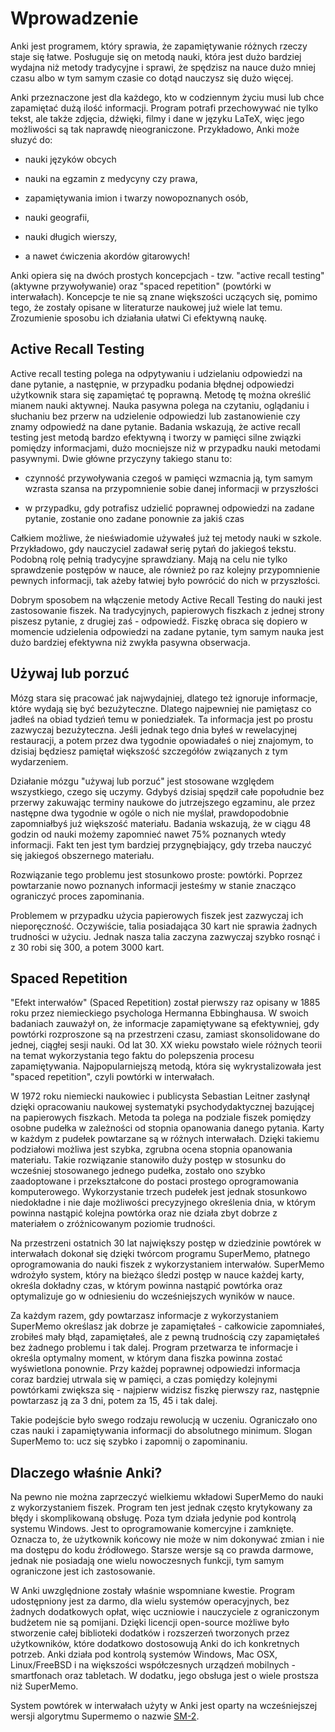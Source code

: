 # Wprowadzenie

Anki jest programem, który sprawia, że zapamiętywanie różnych rzeczy staje się łatwe. Posługuje się on metodą nauki, która jest dużo bardziej wydajna niż metody tradycyjne i sprawi, że spędzisz na nauce dużo mniej czasu albo w tym samym czasie co dotąd nauczysz się dużo więcej.

Anki przeznaczone jest dla każdego, kto w codziennym życiu musi lub chce zapamiętać dużą ilość informacji. Program potrafi przechowywać nie tylko tekst, ale także zdjęcia, dźwięki, filmy i dane w języku LaTeX, więc jego możliwości są tak naprawdę nieograniczone. Przykładowo, Anki może słuzyć do:

-   nauki języków obcych

-   nauki na egzamin z medycyny czy prawa,

-   zapamiętywania imion i twarzy nowopoznanych osób,

-   nauki geografii,

-   nauki długich wierszy,

-   a nawet ćwiczenia akordów gitarowych!

Anki opiera się na dwóch prostych koncepcjach - tzw. "active recall testing" (aktywne przywoływanie) oraz "spaced repetition" (powtórki w interwałach). Koncepcje te nie są znane większości uczących się, pomimo tego, że zostały opisane w literaturze naukowej już wiele lat temu. Zrozumienie sposobu ich działania ułatwi Ci efektywną naukę.

Active Recall Testing
---------------------

Active recall testing polega na  odpytywaniu i udzielaniu odpowiedzi na dane pytanie, a następnie, w przypadku podania błędnej odpowiedzi użytkownik stara się zapamiętać tę poprawną. Metodę tę można określić mianem nauki aktywnej. Nauka pasywna polega na czytaniu, oglądaniu i słuchaniu bez przerw na udzielenie odpowiedzi lub zastanowienie czy znamy odpowiedź na dane pytanie. Badania wskazują, że active recall testing jest metodą bardzo efektywną i tworzy w pamięci silne związki pomiędzy informacjami, dużo mocniejsze niż w przypadku nauki metodami pasywnymi. Dwie główne przyczyny takiego stanu to:

-   czynność przywoływania czegoś w pamięci wzmacnia ją, tym samym wzrasta szansa na przypomnienie sobie danej informacji w przyszłości

-   w przypadku, gdy potrafisz udzielić poprawnej odpowiedzi na zadane pytanie, zostanie ono zadane ponownie za jakiś czas

Całkiem możliwe, że nieświadomie używałeś już tej metody nauki w szkole. Przykładowo, gdy nauczyciel zadawał serię pytań do jakiegoś tekstu. Podobną rolę pełnią tradycyjne sprawdziany. Mają na celu nie tylko sprawdzenie postępów w nauce, ale również po raz kolejny przypomnienie pewnych informacji, tak ażeby łatwiej było powrócić do nich w przyszłości.

Dobrym sposobem na włączenie metody Active Recall Testing do nauki jest zastosowanie fiszek. Na tradycyjnych, papierowych fiszkach z jednej strony piszesz pytanie, z drugiej zaś - odpowiedź. Fiszkę obraca się dopiero w momencie udzielenia odpowiedzi na zadane pytanie, tym samym nauka jest dużo bardziej efektywna niż zwykła pasywna obserwacja.

Używaj lub porzuć
-----------------

Mózg stara się pracować jak najwydajniej, dlatego też ignoruje informacje, które wydają się być bezużyteczne. Dlatego najpewniej nie pamiętasz co jadłeś na obiad tydzień temu w poniedziałek. Ta informacja jest po prostu zazwyczaj bezużyteczna. Jeśli jednak tego dnia byłeś w rewelacyjnej restauracji, a potem przez dwa tygodnie opowiadałeś o niej znajomym, to dzisiaj będziesz pamiętał większość szczegółów związanych z tym wydarzeniem.

Działanie mózgu "używaj lub porzuć" jest stosowane względem wszystkiego, czego się uczymy. Gdybyś dzisiaj spędził całe popołudnie bez przerwy zakuwając terminy naukowe do jutrzejszego egzaminu, ale przez następne dwa tygodnie w ogóle o nich nie myślał, prawdopodobnie zapomniałbyś już większość materiału. Badania wskazują, że w ciągu 48 godzin od nauki możemy zapomnieć nawet 75% poznanych wtedy informacji. Fakt ten jest tym bardziej przygnębiający, gdy trzeba nauczyć się jakiegoś obszernego materiału.

Rozwiązanie tego problemu jest stosunkowo proste: powtórki. Poprzez powtarzanie nowo poznanych informacji jesteśmy w stanie znacząco ograniczyć proces zapominania.

Problemem w przypadku użycia papierowych fiszek jest zazwyczaj ich nieporęczność. Oczywiście, talia posiadająca 30 kart nie sprawia żadnych trudności w użyciu. Jednak nasza talia zaczyna zazwyczaj szybko rosnąć i z 30 robi się 300, a potem 3000 kart.

Spaced Repetition
-----------------

"Efekt interwałów" (Spaced Repetition) został pierwszy raz opisany w 1885 roku przez niemieckiego psychologa Hermanna Ebbinghausa. W swoich badaniach zauważył on, że informacje zapamiętywane są efektywniej, gdy powtórki rozproszone są na przestrzeni czasu, zamiast skonsolidowane do jednej, ciągłej sesji nauki. Od lat 30. XX wieku powstało wiele różnych teorii na temat wykorzystania tego faktu do polepszenia procesu zapamiętywania. Najpopularniejszą metodą, która się wykrystalizowała jest "spaced repetition", czyli powtórki w interwałach.

W 1972 roku niemiecki naukowiec i publicysta Sebastian Leitner zasłynął dzięki opracowaniu naukowej systematyki psychodydaktycznej bazującej na papierowych fiszkach. Metoda ta polega na podziale fiszek pomiędzy osobne pudełka w zależności od stopnia opanowania danego pytania. Karty w każdym z pudełek powtarzane są w różnych interwałach. Dzięki takiemu podziałowi możliwa jest szybka, zgrubna ocena stopnia opanowania materiału. Takie rozwiązanie stanowiło duży postęp w stosunku do wcześniej stosowanego jednego pudełka, zostało ono szybko zaadoptowane i przekształcone do postaci prostego oprogramowania komputerowego. Wykorzystanie trzech pudełek jest jednak stosunkowo niedokładne i nie daje możliwości precyzyjnego określenia dnia, w którym powinna nastąpić kolejna powtórka oraz nie działa zbyt dobrze z materiałem o zróżnicowanym poziomie trudności.

Na przestrzeni ostatnich 30 lat największy postęp w dziedzinie powtórek w interwałach dokonał się dzięki twórcom programu SuperMemo, płatnego oprogramowania do nauki fiszek z wykorzystaniem interwałów. SuperMemo wdrożyło system, który na bieżąco śledzi postęp w nauce każdej karty, określa dokładny czas, w którym powinna nastąpić powtórka oraz optymalizuje go w odniesieniu do wcześniejszych wyników w nauce.

Za każdym razem, gdy powtarzasz informacje z wykorzystaniem SuperMemo określasz jak dobrze 
je zapamiętałeś - całkowicie zapomniałeś, zrobiłeś mały błąd, zapamiętałeś, ale z pewną 
trudnością czy zapamiętałeś bez żadnego problemu i tak dalej. Program przetwarza te informacje i 
określa optymalny moment, w którym dana fiszka powinna zostać wyświetlona ponownie. Przy 
każdej poprawnej odpowiedzi informacja coraz bardziej utrwala się w pamięci, a czas 
pomiędzy kolejnymi powtórkami zwiększa się - najpierw widzisz fiszkę pierwszy raz, 
następnie powtarzasz ją za 3 dni, potem za 15, 45 i tak dalej.

Takie podejście było swego rodzaju rewolucją w uczeniu. Ograniczało ono czas nauki i 
zapamiętywania informacji do absolutnego minimum. Slogan SuperMemo to: ucz się szybko i 
zapomnij o zapominaniu.

Dlaczego właśnie Anki?
---------

Na pewno nie można zaprzeczyć wielkiemu wkładowi SuperMemo do nauki z wykorzystaniem fiszek. Program ten jest jednak często krytykowany za błędy i skomplikowaną obsługę. Poza tym działa jedynie pod kontrolą systemu Windows. Jest to oprogramowanie komercyjne i zamknięte. Oznacza to, że użytkownik końcowy nie może w nim dokonywać zmian i nie ma dostępu do kodu źródłowego. Starsze wersje są co prawda darmowe, jednak nie posiadają one wielu nowoczesnych funkcji, tym samym ograniczone jest ich zastosowanie.

W Anki uwzględnione zostały właśnie wspomniane kwestie. Program udostępniony jest za darmo, dla wielu systemów operacyjnych, bez żadnych dodatkowych opłat, więc uczniowie i nauczyciele z ograniczonym budżetem nie są pomijani. Dzięki licencji open-source możliwe było stworzenie całej biblioteki dodatków i rozszerzeń tworzonych przez użytkowników, które dodatkowo dostosowują Anki do ich konkretnych potrzeb. Anki działa pod kontrolą systemów Windows, Mac OSX, Linux/FreeBSD i na większości współczesnych urządzeń mobilnych - smartfonach oraz tabletach. W dodatku, jego obsługa jest o wiele prostsza niż SuperMemo.

System powtórek w interwałach użyty w Anki jest oparty na wcześniejszej wersji algorytmu Supermemo o nazwie [SM-2](faqs.md).


